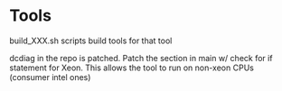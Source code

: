 # Tools

build_XXX.sh scripts build tools for that tool

dcdiag in the repo is patched. Patch the section in main w/ check for if statement for Xeon. This allows the tool to run on non-xeon CPUs (consumer intel ones)


